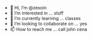 - 👋 Hi, I’m @zexoin
- 👀 I’m interested in ... stuff
- 🌱 I’m currently learning ... classes
- 💞️ I’m looking to collaborate on ... yes
- 📫 How to reach me ... call john cena

<!---
zexoin/zexoin is a ✨ special ✨ repository because its `README.md` (this file) appears on your GitHub profile.
You can click the Preview link to take a look at your changes.
--->
